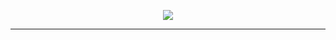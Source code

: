 <!-- HEADER WITH TYPING EFFECT -->
<p align="center">
  <img src="https://readme-typing-svg.demolab.com?font=Fira+Code&size=26&pause=500&speed=65&color=F94DFF&center=true&vCenter=true&width=520&lines=Hi%2C+I'm+Abdullah;Open+Source+Enthusiast;Thank+you+for+viewing+my+profile!" />
</p>

<!--
<p align="center">
  <img src="https://media.giphy.com/media/qgQUggAC3Pfv687qPC/giphy.gif" width="320" />
</p>
-->
---

<!--
**Abdullah12021/Abdullah12021** is a ✨ _special_ ✨ repository because its `README.md` (this file) appears on your GitHub profile.

Here are some ideas to get you started:

- 🔭 I’m currently working on ...
- 🌱 I’m currently learning ...
- 👯 I’m looking to collaborate on ...
- 🤔 I’m looking for help with ...
- 💬 Ask me about ...
- 📫 How to reach me: ...
- 😄 Pronouns: ...
- ⚡ Fun fact: ...
-->
